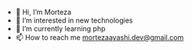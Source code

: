 - 👋 Hi, I’m Morteza
- 👀 I’m interested in new technologies
- 🌱 I’m currently learning php
- 📫 How to reach me mortezaayashi.dev@gmail.com

<!---
mortezaDev9/mortezaDev9 is a ✨ special ✨ repository because its `README.md` (this file) appears on your GitHub profile.
You can click the Preview link to take a look at your changes.
--->

